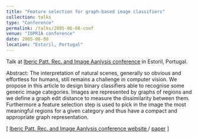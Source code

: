 ```yaml
---
title: "Feature selection for graph-based image classifiers"
collection: talks
type: "Conference"
permalink: /talks/2005-06-08-conf
venue: "IbPRIA conference"
date: 2005-06-08
location: "Estoril, Portugal"
---
```


Talk at [Iberic Patt. Rec. and Image Aanlysis conference](http://ibpria2005.isr.ist.utl.pt) in Estoril, Portugal.

Abstract: The  interpretation  of  natural  scenes,  generally  so  obvious  and
effortless for  humans, still remains a challenge  in computer vision.
We  propose in  this  article  to design  binary  classifiers able  to
recognise  some generic image  categories. Images  are  represented by
graphs of regions  and we define a graph edit  distance to measure the
dissimilarity between  them. Furthermore  a feature selection  step is
used to  pick in  the image  the most meaningful  regions for  a given
category and thus have a compact and appropriate graph representation.


\[ [Iberic Patt. Rec. and Image Aanlysis conference website ](http://ibpria2005.isr.ist.utl.pt) / [paper](http://blesaux.free.fr/papers/lesaux-ibpria05.pdf) \]